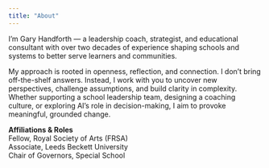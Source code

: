 ```yaml
---
title: "About"
---
```


I’m Gary Handforth — a leadership coach, strategist, and educational consultant with over two decades of experience shaping schools and systems to better serve learners and communities.

My approach is rooted in openness, reflection, and connection. I don’t bring off-the-shelf answers. Instead, I work with you to uncover new perspectives, challenge assumptions, and build clarity in complexity. Whether supporting a school leadership team, designing a coaching culture, or exploring AI’s role in decision-making, I aim to provoke meaningful, grounded change.

**Affiliations & Roles**  
Fellow, Royal Society of Arts (FRSA)  
Associate, Leeds Beckett University  
Chair of Governors, Special School

